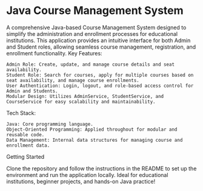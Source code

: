 # Java Course Management System

A comprehensive Java-based Course Management System designed to simplify the administration and enrollment processes for educational institutions. This application provides an intuitive interface for both Admin and Student roles, allowing seamless course management, registration, and enrollment functionality.
Key Features:

    Admin Role: Create, update, and manage course details and seat availability.
    Student Role: Search for courses, apply for multiple courses based on seat availability, and manage course enrollments.
    User Authentication: Login, logout, and role-based access control for Admin and Students.
    Modular Design: Utilizes AdminService, StudentService, and CourseService for easy scalability and maintainability.

Tech Stack:

    Java: Core programming language.
    Object-Oriented Programming: Applied throughout for modular and reusable code.
    Data Management: Internal data structures for managing course and enrollment data.

Getting Started

Clone the repository and follow the instructions in the README to set up the environment and run the application locally. Ideal for educational institutions, beginner projects, and hands-on Java practice!
